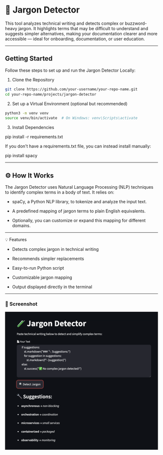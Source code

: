 # 🧪 Jargon Detector

This tool analyzes technical writing and detects complex or buzzword-heavy jargon. It highlights terms that may be difficult to understand and suggests simpler alternatives, making your documentation clearer and more accessible — ideal for onboarding, documentation, or user education.

---
## Getting Started

Follow these steps to set up and run the Jargon Detector Locally:

1. Clone the Repository
```bash
git clone https://github.com/your-username/your-repo-name.git
cd your-repo-name/projects/jargon-detector
```
2. Set up a Virtual Environment (optional but recommended)
```bash
python3 -m venv venv
source venv/bin/activate  # On Windows: venv\Scripts\activate
```
3. Install Dependencies

pip install -r requirements.txt

If you don't have a requirements.txt file, you can instead install manually:

pip install spacy

---

## ⚙️ How It Works

The Jargon Detector uses Natural Language Processing (NLP) techniques to identify complex terms in a body of text. It relies on:

* spaCy, a Python NLP library, to tokenize and analyze the input text.

* A predefined mapping of jargon terms to plain English equivalents.

* Optionally, you can customize or expand this mapping for different domains.

---

💡 Features

* Detects complex jargon in technical writing

* Recommends simpler replacements

* Easy-to-run Python script

* Customizable jargon mapping

* Output displayed directly in the terminal

---

### 📸 Screenshot

![Jargon Detector Screenshot](screenshot.png)
